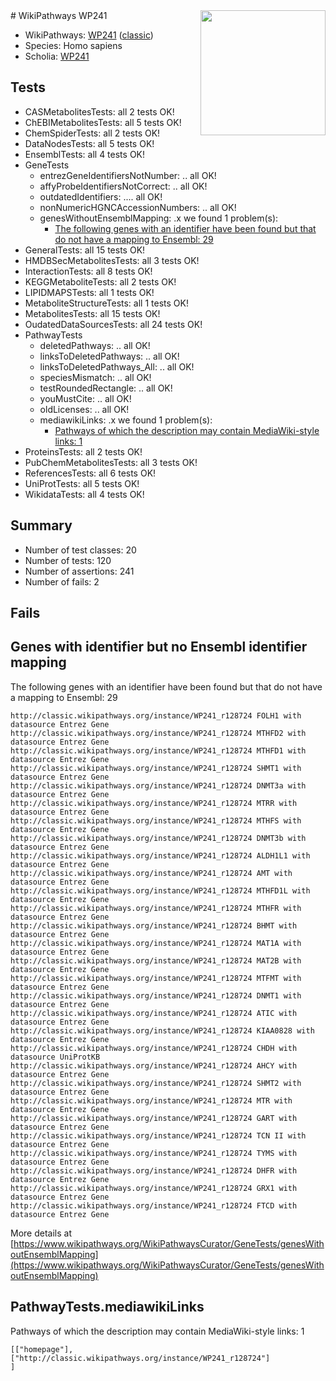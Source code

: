 <img style="float: right; width: 200px" src="https://upload.wikimedia.org/wikipedia/commons/thumb/8/83/Wplogo_with_text_500.png/640px-Wplogo_with_text_500.png" />
# WikiPathways WP241

* WikiPathways: [WP241](https://wikipathways.org/pathways/WP241) ([classic](https://classic.wikipathways.org/instance/WP241))
* Species: Homo sapiens
* Scholia: [WP241](https://scholia.toolforge.org/wikipathways/WP241)
## Tests
* CASMetabolitesTests: all 2 tests OK!
* ChEBIMetabolitesTests: all 5 tests OK!
* ChemSpiderTests: all 2 tests OK!
* DataNodesTests: all 5 tests OK!
* EnsemblTests: all 4 tests OK!
* GeneTests
    * entrezGeneIdentifiersNotNumber: .. all OK!
    * affyProbeIdentifiersNotCorrect: .. all OK!
    * outdatedIdentifiers: .... all OK!
    * nonNumericHGNCAccessionNumbers: .. all OK!
    * genesWithoutEnsemblMapping: .x we found 1 problem(s):
        * [The following genes with an identifier have been found but that do not have a mapping to Ensembl: 29](#c4e54335)
* GeneralTests: all 15 tests OK!
* HMDBSecMetabolitesTests: all 3 tests OK!
* InteractionTests: all 8 tests OK!
* KEGGMetaboliteTests: all 2 tests OK!
* LIPIDMAPSTests: all 1 tests OK!
* MetaboliteStructureTests: all 1 tests OK!
* MetabolitesTests: all 15 tests OK!
* OudatedDataSourcesTests: all 24 tests OK!
* PathwayTests
    * deletedPathways: .. all OK!
    * linksToDeletedPathways: .. all OK!
    * linksToDeletedPathways_All: .. all OK!
    * speciesMismatch: .. all OK!
    * testRoundedRectangle: .. all OK!
    * youMustCite: .. all OK!
    * oldLicenses: .. all OK!
    * mediawikiLinks: .x we found 1 problem(s):
        * [Pathways of which the description may contain MediaWiki-style links: 1](#da69cf45)
* ProteinsTests: all 2 tests OK!
* PubChemMetabolitesTests: all 3 tests OK!
* ReferencesTests: all 6 tests OK!
* UniProtTests: all 5 tests OK!
* WikidataTests: all 4 tests OK!


## Summary

* Number of test classes: 20
* Number of tests: 120
* Number of assertions: 241
* Number of fails: 2

## Fails

<a name="c4e54335" />

## Genes with identifier but no Ensembl identifier mapping

The following genes with an identifier have been found but that do not have a mapping to Ensembl: 29
```
http://classic.wikipathways.org/instance/WP241_r128724 FOLH1 with datasource Entrez Gene
http://classic.wikipathways.org/instance/WP241_r128724 MTHFD2 with datasource Entrez Gene
http://classic.wikipathways.org/instance/WP241_r128724 MTHFD1 with datasource Entrez Gene
http://classic.wikipathways.org/instance/WP241_r128724 SHMT1 with datasource Entrez Gene
http://classic.wikipathways.org/instance/WP241_r128724 DNMT3a with datasource Entrez Gene
http://classic.wikipathways.org/instance/WP241_r128724 MTRR with datasource Entrez Gene
http://classic.wikipathways.org/instance/WP241_r128724 MTHFS with datasource Entrez Gene
http://classic.wikipathways.org/instance/WP241_r128724 DNMT3b with datasource Entrez Gene
http://classic.wikipathways.org/instance/WP241_r128724 ALDH1L1 with datasource Entrez Gene
http://classic.wikipathways.org/instance/WP241_r128724 AMT with datasource Entrez Gene
http://classic.wikipathways.org/instance/WP241_r128724 MTHFD1L with datasource Entrez Gene
http://classic.wikipathways.org/instance/WP241_r128724 MTHFR with datasource Entrez Gene
http://classic.wikipathways.org/instance/WP241_r128724 BHMT with datasource Entrez Gene
http://classic.wikipathways.org/instance/WP241_r128724 MAT1A with datasource Entrez Gene
http://classic.wikipathways.org/instance/WP241_r128724 MAT2B with datasource Entrez Gene
http://classic.wikipathways.org/instance/WP241_r128724 MTFMT with datasource Entrez Gene
http://classic.wikipathways.org/instance/WP241_r128724 DNMT1 with datasource Entrez Gene
http://classic.wikipathways.org/instance/WP241_r128724 ATIC with datasource Entrez Gene
http://classic.wikipathways.org/instance/WP241_r128724 KIAA0828 with datasource Entrez Gene
http://classic.wikipathways.org/instance/WP241_r128724 CHDH with datasource UniProtKB
http://classic.wikipathways.org/instance/WP241_r128724 AHCY with datasource Entrez Gene
http://classic.wikipathways.org/instance/WP241_r128724 SHMT2 with datasource Entrez Gene
http://classic.wikipathways.org/instance/WP241_r128724 MTR with datasource Entrez Gene
http://classic.wikipathways.org/instance/WP241_r128724 GART with datasource Entrez Gene
http://classic.wikipathways.org/instance/WP241_r128724 TCN II with datasource Entrez Gene
http://classic.wikipathways.org/instance/WP241_r128724 TYMS with datasource Entrez Gene
http://classic.wikipathways.org/instance/WP241_r128724 DHFR with datasource Entrez Gene
http://classic.wikipathways.org/instance/WP241_r128724 GRX1 with datasource Entrez Gene
http://classic.wikipathways.org/instance/WP241_r128724 FTCD with datasource Entrez Gene
```

More details at [https://www.wikipathways.org/WikiPathwaysCurator/GeneTests/genesWithoutEnsemblMapping](https://www.wikipathways.org/WikiPathwaysCurator/GeneTests/genesWithoutEnsemblMapping)

<a name="da69cf45" />

## PathwayTests.mediawikiLinks

Pathways of which the description may contain MediaWiki-style links: 1
```
[["homepage"],
["http://classic.wikipathways.org/instance/WP241_r128724"]
]
```

